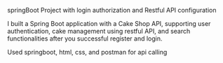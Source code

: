 springBoot Project with login authorization and Restful API configuration

I built a Spring Boot application with a Cake Shop API, supporting user authentication, cake management using restful API, and search functionalities after you successful register and login.

Used springboot, html, css, and postman for api calling
